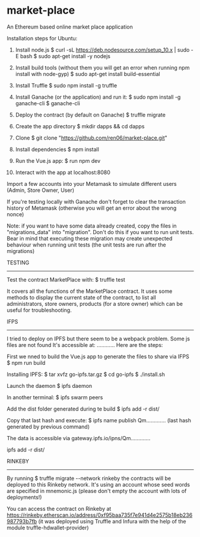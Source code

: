 # market-place
An Ethereum based online market place application


Installation steps for Ubuntu:

1) Install node.js
$ curl -sL https://deb.nodesource.com/setup_10.x | sudo -E bash 
$ sudo apt-get install -y nodejs

2) Install build tools (without them you will get an error when running npm install with node-gyp)
$ sudo apt-get install build-essential

3) Install Truffle
$ sudo npm install -g truffle

4) Install Ganache (or the application) and run it:
$ sudo npm install -g ganache-cli
$ ganache-cli

5) Deploy the contract (by default on Ganache)
$ truffle migrate
 
6) Create the app directory
$ mkdir dapps && cd dapps

7) Clone
$ git clone "https://github.com/ren06/market-place.git"

8) Install dependencies
$ npm install

9) Run the Vue.js app:
$ run npm dev

10) Interact with the app at localhost:8080

Import a few accounts into your Metamask to simulate different users (Admin, Store Owner, User)

If you're testing locally with Ganache don't forget to clear the transaction history of Metamask (otherwise you will get an error about the wrong nonce)

Note: if you want to have some data already created, copy the files in "migrations_data" into "migration". Don't do this if you want to run unit tests. Bear in mind that executing these migration may create unexpected behaviour when running unit tests (the unit tests are run after the migrations)

TESTING
*******
Test the contract MarketPlace with:
$ truffle test

It covers all the functions of the MarketPlace contract. It uses some methods to display the current state of the contract, to list all administrators, store owners, products (for a store owner) which can be useful for troubleshooting.

 
IFPS
*****
I tried to deploy on IPFS but there seem to be a webpack problem. Some js files are not found
It's accessible at: ............
Here are the steps:

First we nned to build the Vue.js app to generate the files to share via IFPS
$ npm run build

Installing IPFS:
$ tar xvfz go-ipfs.tar.gz
$ cd go-ipfs
$ ./install.sh

Launch the daemon
$ ipfs daemon

In another terminal:
$ ipfs swarm peers

Add the dist folder generated during te build
$ ipfs add -r dist/

Copy that last hash and execute:
$ ipfs name publish Qm............. (last hash generated by previous command)

The data is accessible via gateway.ipfs.io/ipns/Qm.............

ipfs add -r dist/


RINKEBY
******
By running
$ truffle migrate --network rinkeby 
the contracts will be deployed to this Rinkeby network. It's using an account whose seed words are specified in mnemonic.js (please don't empty the account with lots of deployments!)

You can access the contract on Rinkeby at https://rinkeby.etherscan.io/address/0xf95baa735f7e941d4e2575b18eb236987793b7fb (it was deployed using Truffle and Infura with the help of the module truffle-hdwallet-provider)

